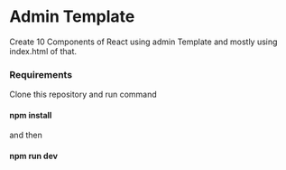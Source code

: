 # Admin Template
Create 10 Components of React using admin Template and mostly using index.html of that. 
### Requirements
Clone this repository and run command 
#### npm install
and then 
#### npm run dev 
